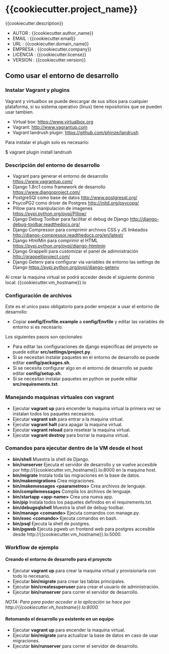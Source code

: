 # {{cookiecutter.project_name}} #

{{cookiecutter.description}}

- AUTOR       :   {{cookiecutter.author_name}}
- EMAIL       :   {{cookiecutter.email}}
- URL         :   {{cookiecutter.domain_name}}
- EMPRESA     :   {{cookiecutter.company}}
- LICENCIA    :   {{cookiecutter.license}}
- VERSION     :   {{cookiecutter.version}}


## Como usar el entorno de desarrollo ##

### Instalar Vagrant y plugins ###

Vagrant y virtualbox se puede descargar de sus sitios para cualquier plataforma, si su sistema operativo (linux) tiene repositorios
que se pueden usar tambien.

- Virtual box: https://www.virtualbox.org
- Vagrant: http://www.vagrantup.com
- Vagrant landrush plugin: https://github.com/phinze/landrush

Para instalar el plugin solo es necesario:

  $ vagrant plugin install landrush

### Descripción del entorno de desarrollo ###

- Vagrant para generar el entorno de desarrollo https://www.vagrantup.com/
- Django 1.8rc1 como framework de desarrollo https://www.djangoproject.com/
- PostgreSQl como base de datos http://www.postgresql.org/
- PsycoPG2 como driver de Postgres http://initd.org/psycopg/
- Pillow para manipulacion de imagenes https://pypi.python.org/pypi/Pillow/
- Django Debug Toolbar para facilitar el debug de Django http://django-debug-toolbar.readthedocs.org/
- Django Compressor para comprimir archivos CSS y JS linkeados http://django-compressor.readthedocs.org/en/latest/
- Django HtmlMin para comprimir el HTML https://pypi.python.org/pypi/django-htmlmin
- Django Grappelli para customizar el panel de adimnistración http://grappelliproject.com/
- Django Getenv para configurar via variables de entorno las settings de Django https://pypi.python.org/pypi/django-getenv

Al crear la maquina virtual se podrá acceder desde el siguiente dominio local: {{cookiecutter.vm_hostname}}.lo

### Configuración de archivos  ###

Este es el unico paso obligatorio para poder empezar a usar el entorno de desarrollo:

- Copiar __config/Envfile.example__ a __config/Envfile__ y editar las variables de entorno si es necesario.

Los siguientes pasos son opcionales:

- Para editar las configuraciones de django especificas del proyecto se puede editar __src/settings/project.py__.
- Si se necesitan instalar paquetes en el entorno de desarrollo se puede editar __config/packages.sh__.
- Si se necesita configurar algo en el entorno de desarrollo se puede editar __config/setup.sh__.
- Si se necesitan instalar paquetes en python se puede editar __src/requirements.txt__.

### Manejando maquinas virtuales con vagrant ###

- Ejecutar __vagrant up__ para encender la maquina virtual la primera vez se instalan todos los paquetes necesarios.
- Ejecutar __vagrant ssh__ para entrar a la maquina virtual.
- Ejecutar __vagrant halt__ para apagar la maquina virtual.
- Ejecutar __vagrant reload__ para resetear la maquina virtual.
- Ejecutar __vagrant destroy__ para borrar la maquina virtual.

### Comandos para ejecutar dentro de la VM desde el host ###

- __bin/shell__ Muestra la shell de Django.
- __bin/runserver__ Ejecuta el servidor de desarrollo y se vuelve accesible por http://{{cookiecutter.vm_hostname}}.lo:8000 en la maquina host.
- __bin/migrate__ Instala toda las migraciones en la base de datos.
- __bin/makemigrations__ Crea migraciones.
- __bin/makemessages \<paarametros\>__ Crea archivos de lenguaje.
- __bin/compilemessages__ Compila los archivos de lenguaje.
- __bin/startapp \<app-name\>__ Crea una nueva app.
- __bin/pip__ Instala todos los paquetes definidos en el requirements.txt.
- __bin/debugsqlshell__ Muestra la shell de debug-toolbar.
- __bin/manage \<comando\>__ Ejecuta comandos con manage.py.
- __bin/exec \<comando\>__ Ejecuta comandos en bash.
- __bin/psql__ Ejecuta la shell de postgres.
- __bin/pgweb__ Ejecuta pgweb un frontend web para postgres accesible desde http://{{cookiecutter.vm_hostname}}.lo:5000.

### Workflow de ejemplo ###

#### Creando el entorno de desarrollo para el proyecto ####

- Ejecutar __vagrant up__ para crear la maquina virtual y provisionarla con todo lo necesario.
- Ejecutar __bin/migrate__ para crear las tablas principales.
- Ejecutar __bin/createsuperuser__ para crear el usuario de administración.
- Ejecutar __bin/runserver__ para correr el servidor de desarrollo.

*NOTA: Para para poder acceder a la aplicación se hace por http://{{cookiecutter.vh_hostname}}.lo:8000.*

#### Retomando el desarrollo ya existente en un equipo ####

- Ejecutar __vagrant up__ para encender la maquina virtual.
- Ejecutar __bin/migrate__ para actualizar la base de datos en caso de usar migraciones.
- Ejecutar __bin/runserver__ para correr el servidor de desarrollo.
